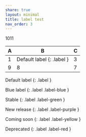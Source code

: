 ```yaml
---
share: true
layout: minimal
title: label test
nav_order: 3
---
```


1011


| A   | B                         | C   |
| --- | ------------------------- | --- |
| 1   | Default label {: .label } | 3   |
| 9   | 8                         | 7   |


Default label {: .label }

Blue label
{: .label .label-blue }

Stable
{: .label .label-green }

New release
{: .label .label-purple }

Coming soon
{: .label .label-yellow }

Deprecated
{: .label .label-red }
